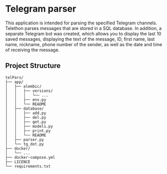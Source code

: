 # Telegram parser

This application is intended for parsing the specified Telegram channels. Telethon parses messages that are stored in a SQL database. In addition, a separate Telegram bot was created, which allows you to display the last 10 saved messages, displaying the text of the message, ID, first name, last name, nickname, phone number of the sender, as well as the date and time of receiving the message.

## Project Structure

```
telPars/
├── app/
│   ├── alembic/
│   │   ├── versions/
│   │   │   └── ...
│   │   ├── env.py
│   │   └── README
│   ├── database/
│   │   ├── add.py
│   │   ├── del.py
│   │   ├── get.py
│   │   ├── models.py
│   │   ├── print.py
│   │   └── README
│   ├── parser.py
│   └── tg_dot.py
├── docker/
│   └── ...
├── docker-compose.yml
├── LICENCE
└── requirements.txt
```